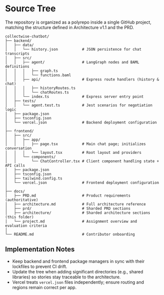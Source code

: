 # Source Tree

The repository is organized as a polyrepo inside a single GitHub project, matching the structure defined in Architecture v1.1 and the PRD.

```
collectwise-chatbot/
├── backend/
│   ├── data/
│   │   └── history.json           # JSON persistence for chat transcripts
│   ├── src/
│   │   ├── agent/                 # LangGraph nodes and BAML definitions
│   │   │   ├── graph.ts
│   │   │   └── functions.baml
│   │   ├── api/                   # Express route handlers (history & chat)
│   │   │   ├── historyRoutes.ts
│   │   │   └── chatRoutes.ts
│   │   └── index.ts               # Express server entry point
│   ├── tests/
│   │   └── agent.test.ts          # Jest scenarios for negotiation logic
│   ├── package.json
│   ├── tsconfig.json
│   └── vercel.json                # Backend deployment configuration
│
├── frontend/
│   ├── src/
│   │   ├── app/
│   │   │   ├── page.tsx           # Main chat page; initializes conversation
│   │   │   └── layout.tsx         # Root layout and providers
│   │   └── components/
│   │       └── ChatController.tsx # Client component handling state + API calls
│   ├── package.json
│   ├── tsconfig.json
│   ├── tailwind.config.ts
│   └── vercel.json                # Frontend deployment configuration
│
├── docs/
│   ├── PRD.md                     # Product requirements (authoritative)
│   ├── architecture.md            # Full architecture reference
│   ├── prd/                       # Sharded PRD sections
│   ├── architecture/              # Sharded architecture sections (this folder)
│   └── project.md                 # Assignment overview and evaluation criteria
│
└── README.md                      # Contributor onboarding
```

## Implementation Notes
- Keep backend and frontend package managers in sync with their lockfiles to prevent CI drift.
- Update the tree when adding significant directories (e.g., shared libraries) so stories stay traceable to the architecture.
- Vercel treats `vercel.json` files independently; ensure routing and regions remain correct per app.
